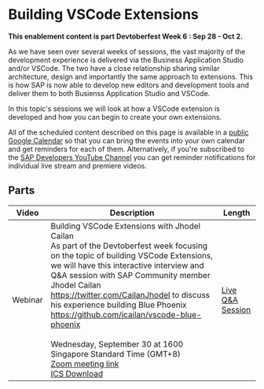 # Building VSCode Extensions

**This enablement content is part Devtoberfest Week 6 : Sep 28 - Oct 2.**

As we have seen over several weeks of sessions, the vast majority of the development experience is delivered via the Business Application Studio and/or VSCode.  The two have a close relationship sharing similar architecture, design and importantly the same approach to extensions.  This is how SAP is now able to develop new editors and development tools and deliver them to both Busienss Application Studio and VSCode.

In this topic's sessions we will look at how a VSCode extension is developed and how you can begin to create your own extensions.

All of the scheduled content described on this page is available in a [public Google Calendar](https://calendar.google.com/calendar?cid=Ym1ibGJucHFkOHMwcWZoYnZnMjJqazE3OWdAZ3JvdXAuY2FsZW5kYXIuZ29vZ2xlLmNvbQ) so that you can bring the events into your own calendar and get reminders for each of them. Alternatively, if you're subscribed to the [SAP Developers YouTube Channel](https://www.youtube.com/user/sapdevs) you can get reminder notifications for individual live stream and premiere videos.

## Parts

| Video     | Description                                                 | Length   |
| --------- | ----------------------------------------------------------- | -------- |
| Webinar | Building VSCode Extensions with Jhodel Cailan </br>As part of the Devtoberfest week focusing on the topic of building VSCode Extensions, we will have this interactive interview and Q&A session with SAP Community member Jhodel Cailan https://twitter.com/CailanJhodel to discuss his experience building Blue Phoenix https://github.com/jcailan/vscode-blue-phoenix</br></br>Wednesday, September 30 at 1600 Singapore Standard Time (GMT+8)</br>[Zoom meeting link](https://sap-se.zoom.us/j/97267223067)</br>[ICS Download](https://sap-samples.github.io/sap-devtoberfest-2020/cal/vscode_jhodel.ics) | [Live Q&A Session](https://sap-se.zoom.us/j/97267223067) |